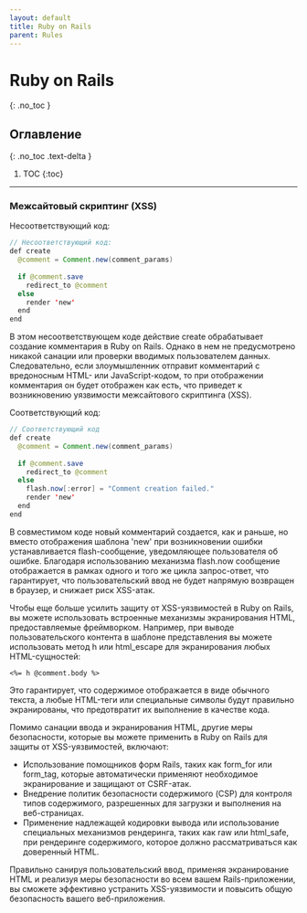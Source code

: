```yaml
---
layout: default
title: Ruby on Rails
parent: Rules
---
```


# Ruby on Rails
{: .no_toc }


## Оглавление
{: .no_toc .text-delta }

1. TOC
{:toc}

---




### Межсайтовый скриптинг (XSS)

<span class="d-inline-block p-2 mr-1 v-align-middle bg-red-000"></span>Несоответствующий код:


```java
// Несоответствующий код:
def create
  @comment = Comment.new(comment_params)
  
  if @comment.save
    redirect_to @comment
  else
    render 'new'
  end
end
```

В этом несоответствующем коде действие create обрабатывает создание комментария в Ruby on Rails. Однако в нем не предусмотрено никакой санации или проверки вводимых пользователем данных. Следовательно, если злоумышленник отправит комментарий с вредоносным HTML- или JavaScript-кодом, то при отображении комментария он будет отображен как есть, что приведет к возникновению уязвимости межсайтового скриптинга (XSS).






<span class="d-inline-block p-2 mr-1 v-align-middle bg-green-000"></span>Соответствующий код:


```java
// Соответствующий код
def create
  @comment = Comment.new(comment_params)
  
  if @comment.save
    redirect_to @comment
  else
    flash.now[:error] = "Comment creation failed."
    render 'new'
  end
end
```


В совместимом коде новый комментарий создается, как и раньше, но вместо отображения шаблона 'new' при возникновении ошибки устанавливается flash-сообщение, уведомляющее пользователя об ошибке. Благодаря использованию механизма flash.now сообщение отображается в рамках одного и того же цикла запрос-ответ, что гарантирует, что пользовательский ввод не будет напрямую возвращен в браузер, и снижает риск XSS-атак.

Чтобы еще больше усилить защиту от XSS-уязвимостей в Ruby on Rails, вы можете использовать встроенные механизмы экранирования HTML, предоставляемые фреймворком. Например, при выводе пользовательского контента в шаблоне представления вы можете использовать метод h или html_escape для экранирования любых HTML-сущностей:

```
<%= h @comment.body %>
```


Это гарантирует, что содержимое отображается в виде обычного текста, а любые HTML-теги или специальные символы будут правильно экранированы, что предотвратит их выполнение в качестве кода.

Помимо санации ввода и экранирования HTML, другие меры безопасности, которые вы можете применить в Ruby on Rails для защиты от XSS-уязвимостей, включают:

* Использование помощников форм Rails, таких как form_for или form_tag, которые автоматически применяют необходимое экранирование и защищают от CSRF-атак.
* Внедрение политик безопасности содержимого (CSP) для контроля типов содержимого, разрешенных для загрузки и выполнения на веб-страницах.
* Применение надлежащей кодировки вывода или использование специальных механизмов рендеринга, таких как raw или html_safe, при рендеринге содержимого, которое должно рассматриваться как доверенный HTML.

Правильно санируя пользовательский ввод, применяя экранирование HTML и реализуя меры безопасности во всем вашем Rails-приложении, вы сможете эффективно устранить XSS-уязвимости и повысить общую безопасность вашего веб-приложения.





